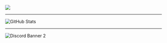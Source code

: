 ![](https://komarev.com/ghpvc/?username=NeonOceAu&style=flat-square)

__________________________________________________________________

![GitHub Stats](https://github-readme-stats.vercel.app/api?username=NeonOceAu&theme=prussian)

__________________________________________________________________

![Discord Banner 2](https://discord.com/api/guilds/[1292053354637430917]/widget.png?style=banner2)

